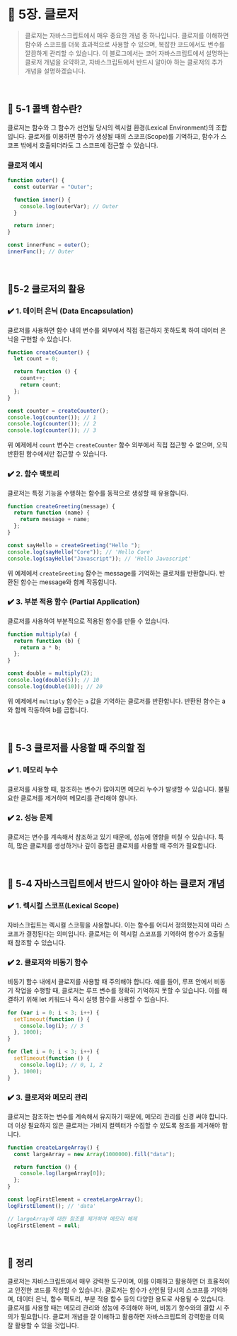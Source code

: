 # 🚀 5장. 클로저

> 클로저는 자바스크립트에서 매우 중요한 개념 중 하나입니다. 클로저를 이해하면 함수와 스코프를 더욱 효과적으로 사용할 수 있으며, 복잡한 코드에서도 변수를 깔끔하게 관리할 수 있습니다. 이 블로그에서는 코어 자바스크립트에서 설명하는 클로저 개념을 요약하고, 자바스크립트에서 반드시 알아야 하는 클로저의 추가 개념을 설명하겠습니다.

<br>

## 📍 5-1 콜백 함수란?

클로저는 함수와 그 함수가 선언될 당시의 렉시컬 환경(Lexical Environment)의 조합입니다. 클로저를 이용하면 함수가 생성될 때의 스코프(Scope)를 기억하고, 함수가 스코프 밖에서 호출되더라도 그 스코프에 접근할 수 있습니다.

### 클로저 예시

```javascript
function outer() {
  const outerVar = "Outer";

  function inner() {
    console.log(outerVar); // Outer
  }

  return inner;
}

const innerFunc = outer();
innerFunc(); // Outer
```

<br>

## 📍5-2 클로저의 활용

### ✔️ 1. 데이터 은닉 (Data Encapsulation)

클로저를 사용하면 함수 내의 변수를 외부에서 직접 접근하지 못하도록 하여 데이터 은닉을 구현할 수 있습니다.

```javascript
function createCounter() {
  let count = 0;

  return function () {
    count++;
    return count;
  };
}

const counter = createCounter();
console.log(counter()); // 1
console.log(counter()); // 2
console.log(counter()); // 3
```

위 예제에서 `count` 변수는 `createCounter` 함수 외부에서 직접 접근할 수 없으며, 오직 반환된 함수에서만 접근할 수 있습니다.

### ✔️ 2. 함수 팩토리

클로저는 특정 기능을 수행하는 함수를 동적으로 생성할 때 유용합니다.

```javascript
function createGreeting(message) {
  return function (name) {
    return message + name;
  };
}

const sayHello = createGreeting("Hello ");
console.log(sayHello("Core")); // 'Hello Core'
console.log(sayHello("Javascript")); // 'Hello Javascript'
```

위 예제에서 `createGreeting` 함수는 message를 기억하는 클로저를 반환합니다. 반환된 함수는 message와 함께 작동합니다.

### ✔️ 3. 부분 적용 함수 (Partial Application)

클로저를 사용하여 부분적으로 적용된 함수를 만들 수 있습니다.

```javascript
function multiply(a) {
  return function (b) {
    return a * b;
  };
}

const double = multiply(2);
console.log(double(5)); // 10
console.log(double(10)); // 20
```

위 예제에서 `multiply` 함수는 `a` 값을 기억하는 클로저를 반환합니다. 반환된 함수는 a와 함께 작동하여 b를 곱합니다.

<br>

## 📍 5-3 클로저를 사용할 때 주의할 점

### ✔️ 1. 메모리 누수

클로저를 사용할 때, 참조하는 변수가 많아지면 메모리 누수가 발생할 수 있습니다. 불필요한 클로저를 제거하여 메모리를 관리해야 합니다.

### ✔️ 2. 성능 문제

클로저는 변수를 계속해서 참조하고 있기 때문에, 성능에 영향을 미칠 수 있습니다. 특히, 많은 클로저를 생성하거나 깊이 중첩된 클로저를 사용할 때 주의가 필요합니다.

<br>

## 📍 5-4 자바스크립트에서 반드시 알아야 하는 클로저 개념

### ✔️ 1. 렉시컬 스코프(Lexical Scope)

자바스크립트는 렉시컬 스코핑을 사용합니다. 이는 함수를 어디서 정의했는지에 따라 스코프가 결정된다는 의미입니다. 클로저는 이 렉시컬 스코프를 기억하여 함수가 호출될 때 참조할 수 있습니다.

### ✔️ 2. 클로저와 비동기 함수

비동기 함수 내에서 클로저를 사용할 때 주의해야 합니다. 예를 들어, 루프 안에서 비동기 작업을 수행할 때, 클로저는 루프 변수를 정확히 기억하지 못할 수 있습니다. 이를 해결하기 위해 let 키워드나 즉시 실행 함수를 사용할 수 있습니다.

```javascript
for (var i = 0; i < 3; i++) {
  setTimeout(function () {
    console.log(i); // 3
  }, 1000);
}

for (let i = 0; i < 3; i++) {
  setTimeout(function () {
    console.log(i); // 0, 1, 2
  }, 1000);
}
```

### ✔️ 3. 클로저와 메모리 관리

클로저는 참조하는 변수를 계속해서 유지하기 때문에, 메모리 관리를 신경 써야 합니다. 더 이상 필요하지 않은 클로저는 가비지 컬렉터가 수집할 수 있도록 참조를 제거해야 합니다.

```javascript
function createLargeArray() {
  const largeArray = new Array(1000000).fill("data");

  return function () {
    console.log(largeArray[0]);
  };
}

const logFirstElement = createLargeArray();
logFirstElement(); // 'data'

// largeArray에 대한 참조를 제거하여 메모리 해제
logFirstElement = null;
```

<br>

## 📍 정리

클로저는 자바스크립트에서 매우 강력한 도구이며, 이를 이해하고 활용하면 더 효율적이고 안전한 코드를 작성할 수 있습니다. 클로저는 함수가 선언될 당시의 스코프를 기억하며, 데이터 은닉, 함수 팩토리, 부분 적용 함수 등의 다양한 용도로 사용될 수 있습니다. 클로저를 사용할 때는 메모리 관리와 성능에 주의해야 하며, 비동기 함수와의 결합 시 주의가 필요합니다. 클로저 개념을 잘 이해하고 활용하면 자바스크립트의 강력함을 더욱 잘 활용할 수 있을 것입니다.
